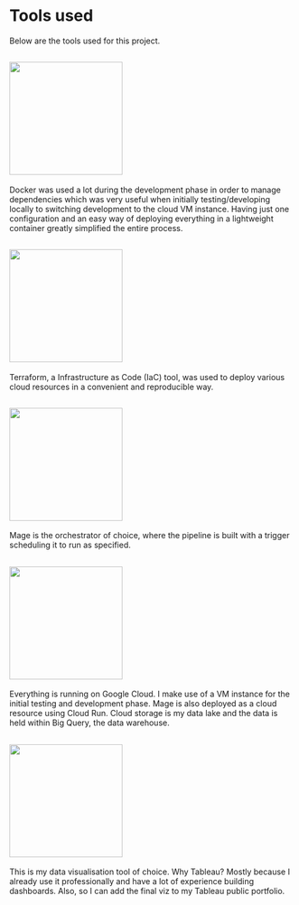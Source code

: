 # Tools used

Below are the tools used for this project.

## [<img src="https://wiki.coreelec.org/_media/coreelec:docker.png?w=380&tok=ea2958" width="200">](https://www.docker.com/)
Docker was used a lot during the development phase in order to manage dependencies which was very useful when initially testing/developing locally to switching development to the cloud VM instance. Having just one configuration and an easy way of deploying everything in a lightweight container greatly simplified the entire process.

## [<img src="https://upload.wikimedia.org/wikipedia/commons/thumb/0/04/Terraform_Logo.svg/1280px-Terraform_Logo.svg.png" width="200">](https://www.terraform.io/)
Terraform, a Infrastructure as Code (IaC) tool, was used to deploy various cloud resources in a convenient and reproducible way. 


## [<img src="https://mintlify.s3-us-west-1.amazonaws.com/mage/logo/light.svg" width="200">](https://www.mage.ai/) 
Mage is the orchestrator of choice, where the pipeline is built with a trigger scheduling it to run as specified. 


## [<img src="https://upload.wikimedia.org/wikipedia/commons/thumb/5/51/Google_Cloud_logo.svg/1280px-Google_Cloud_logo.svg.png" width="200">](https://cloud.google.com/?hl=en) 
Everything is running on Google Cloud. I make use of a VM instance for the initial testing and development phase.  Mage is also deployed as a cloud resource using Cloud Run. Cloud storage is my data lake and the data is held within Big Query, the data warehouse. 


## [<img src="https://upload.wikimedia.org/wikipedia/commons/4/4b/Tableau_Logo.png" width="200">](https://www.tableau.com/en-gb) 
This is my data visualisation tool of choice. Why Tableau? Mostly because I already use it professionally and have a lot of experience building dashboards. Also, so I can add the final viz to my Tableau public portfolio. 
